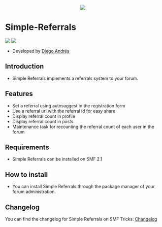  <p align="center">
    <img src="https://smftricks.com/logos/logo.png">
 </p>

# Simple-Referrals
<img src="https://img.shields.io/badge/License-GPL 3.0-a05a3f?style=flat-square"> <img src="https://img.shields.io/badge/SMF-2.1-3f73a0?style=flat-square">

* Developed by [Diego Andrés](https://github.com/DiegoAndresCortes)

## Introduction
* Simple Referrals implements a referrals system to your forum.

## Features
- Set a referral using autosuggest in the registration form
- Use a referral url with the referral id for easy share
- Display referral count in profile
- Display referral count in posts
- Maintenance task for recounting the referral count of each user in the forum

## Requirements
* Simple Referrals can be installed on SMF 2.1

## How to install
* You can install Simple Referrals through the package manager of your forum administration.

## Changelog
You can find the changelog for Simple Referrals on SMF Tricks: [Changelog](https://smftricks.com/index.php?topic=2093.0)